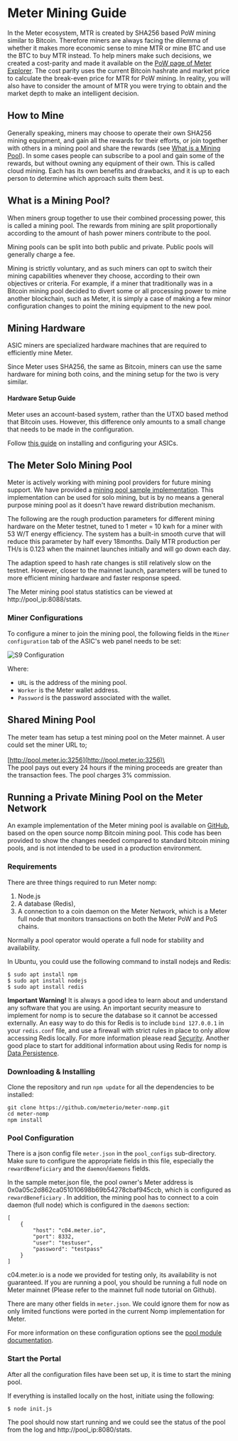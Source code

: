 # Meter Mining Guide

In the Meter ecosystem, MTR is created by SHA256 based PoW mining similar to Bitcoin.  Therefore miners are always facing the dilemma of whether it makes more economic sense to mine MTR or mine BTC and use the BTC to buy MTR instead.  To help miners make such decisions, we created a cost-parity and made it available on the [PoW page of Meter Explorer](https://scan.meter.io/pow).   The cost parity uses the current Bitcoin hashrate and market price to calculate the break-even price for MTR for PoW mining.  In reality, you will also have to consider the amount of MTR you were trying to obtain and the market depth to make an intelligent decision.

## How to Mine

Generally speaking, miners may choose to operate their own SHA256 mining equipment, and gain all the rewards for their efforts, or join together with others in a mining pool and share the rewards (see [What is a Mining Pool](meter-mining-guide.md#what-is-a-mining-pool)). In some cases people can subscribe to a pool and gain some of the rewards, but without owning any equipment of their own. This is called cloud mining. Each has its own benefits and drawbacks, and it is up to each person to determine which approach suits them best.



## What is a Mining Pool?

When miners group together to use their combined processing power, this is called a mining pool. The rewards from mining are split proportionally according to the amount of hash power miners contribute to the pool.

Mining pools can be split into both public and private. Public pools will generally charge a fee.

Mining is strictly voluntary, and as such miners can opt to switch their mining capabilities whenever they choose, according to their own objectives or criteria. For example, if a miner that traditionally was in a Bitcoin mining pool decided to divert some or all processing power to mine another blockchain, such as Meter, it is simply a case of making a few minor configuration changes to point the mining equipment to the new pool.

## Mining Hardware

ASIC miners are specialized hardware machines that are required to efficiently mine Meter.

Since Meter uses SHA256, the same as Bitcoin, miners can use the same hardware for mining both coins, and the mining setup for the two is very similar.

#### Hardware Setup Guide <a href="#hardware-setup-guide" id="hardware-setup-guide"></a>

Meter uses an account-based system, rather than the UTXO based method that Bitcoin uses. However, this difference only amounts to a small change that needs to be made in the configuration.

Follow [this guide](https://www.bitcoin.com/get-started/how-to-setup-a-bitcoin-asic-miner-and-what-they-are) on installing and configuring your ASICs.

## The Meter Solo Mining Pool

Meter is actively working with mining pool providers for future mining support. We have provided a [mining pool sample implementation](https://github.com/meterio/meter-nomp). This implementation can be used for solo mining, but is by no means a general purpose mining pool as it doesn't have reward distribution mechanism.

The following are the rough production parameters for different mining hardware on the Meter testnet, tuned to 1 meter = 10 kwh for a miner with 53 W/T energy efficiency. The system has a built-in smooth curve that will reduce this parameter by half every 18months. Daily MTR production per TH/s is 0.123 when the mainnet launches initially and will go down each day.

The adaption speed to hash rate changes is still relatively slow on the testnet. However, closer to the mainnet launch, parameters will be tuned to more efficient mining hardware and faster response speed.

The Meter mining pool status statistics can be viewed at http://pool\_ip:8088/stats.

### Miner Configurations

To configure a miner to join the mining pool, the following fields in the `Miner configuration` tab of the ASIC's web panel needs to be set:

![S9 Configuration](../.gitbook/assets/conf\_s9.png)

Where:

* `URL` is the address of the mining pool.
* `Worker` is the Meter wallet address.
* `Password` is the password associated with the wallet.

## Shared Mining Pool&#x20;

The meter team has setup a test mining pool on the Meter mainnet.  A user could set the miner URL to; \
\
[http://pool.meter.io:3256](http://pool.meter.io:3256)\
\
The pool pays out every 24 hours if the mining proceeds are greater than the transaction fees.  The pool charges 3% commission. &#x20;

## Running a Private Mining Pool on the Meter Network

An example implementation of the Meter mining pool is available on [GitHub](https://github.com/meterio/meter-nomp), based on the open source nomp Bitcoin mining pool. This code has been provided to show the changes needed compared to standard bitcoin mining pools, and is not intended to be used in a production environment.

### Requirements

There are three things required to run Meter nomp:&#x20;

1. Node.js
2. A database (Redis),&#x20;
3. A connection to a coin daemon on the Meter Network, which is a Meter full node that monitors transactions on both the Meter PoW and PoS chains.

Normally a pool operator would operate a full node for stability and availability.



In Ubuntu, you could use the following command to install nodejs and Redis:

```
$ sudo apt install npm
$ sudo apt install nodejs
$ sudo apt install redis
```

**Important Warning!** It is always a good idea to learn about and understand any software that you are using. An important security measure to implement for nomp is to secure the database so it cannot be accessed externally. An easy way to do this for Redis is to include `bind 127.0.0.1` in your `redis.conf` file, and use a firewall with strict rules in place to only allow accessing Redis locally. For more information please read [Security](http://redis.io/topics/security). Another good place to start for additional information about using Redis for nomp is [Data Persistence](http://redis.io/topics/persistence).

### Downloading & Installing

Clone the repository and run `npm update` for all the dependencies to be installed:

```
git clone https://github.com/meterio/meter-nomp.git
cd meter-nomp
npm install
```

### Pool Configuration

There is a json config file `meter.json` in the `pool_configs` sub-directory. Make sure to configure the appropriate fields in this file, especially the `rewardBeneficiary` and the `daemon`/`daemons` fields.

In the sample meter.json file, the pool owner's Meter address is 0x0a05c2d862ca051010698b69b54278cbaf945ccb, which is configured as `rewardBeneficiary` . In addition, the mining pool has to connect to a coin daemon (full node) which is configured in the `daemons` section:

```
[
    {
        "host": "c04.meter.io",
        "port": 8332,
        "user": "testuser",
        "password": "testpass"
    }
]
```

c04.meter.io is a node we provided for testing only, its availability is not guaranteed. If you are running a pool, you should be running a full node on Meter mainnet (Please refer to the mainnet full node tutorial on Github).

There are many other fields in `meter.json`. We could ignore them for now as only limited functions were ported in the current Nomp implementation for Meter.

For more information on these configuration options see the [pool module documentation](https://github.com/meterio/meter-stratum-pool/blob/master/README.md#module-usage).

### Start the Portal

After all the configuration files have been set up, it is time to start the mining pool.

If everything is installed locally on the host, initiate using the following:

```
$ node init.js
```

The pool should now start running and we could see the status of the pool from the log and http://pool\_ip:8080/stats.

###



